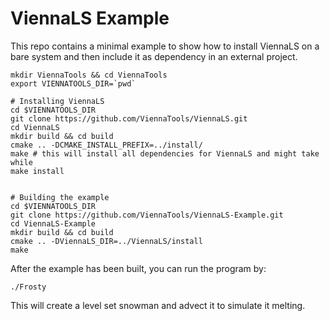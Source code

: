 # ViennaLS Example

This repo contains a minimal example to show how to install ViennaLS on a bare system and then include it as dependency in an external project.


```
mkdir ViennaTools && cd ViennaTools
export VIENNATOOLS_DIR=`pwd`

# Installing ViennaLS
cd $VIENNATOOLS_DIR
git clone https://github.com/ViennaTools/ViennaLS.git
cd ViennaLS
mkdir build && cd build
cmake .. -DCMAKE_INSTALL_PREFIX=../install/
make # this will install all dependencies for ViennaLS and might take while
make install


# Building the example
cd $VIENNATOOLS_DIR
git clone https://github.com/ViennaTools/ViennaLS-Example.git
cd ViennaLS-Example
mkdir build && cd build
cmake .. -DViennaLS_DIR=../ViennaLS/install
make
```

After the example has been built, you can run the program by:

```
./Frosty
```

This will create a level set snowman and advect it to simulate it melting.
